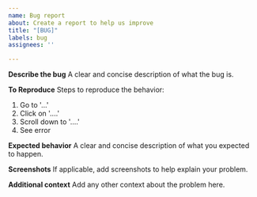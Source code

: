 ```yaml
---
name: Bug report
about: Create a report to help us improve
title: "[BUG]"
labels: bug
assignees: ''

---
```


<!-- GPT Model Prompt
I will provide an issue title and template, and you will create a clear, detailed issue description that follows the template structure. The description will be concise while including all necessary information to understand and address the issue. Format the response according to the provided template fields.
-->


**Describe the bug**
A clear and concise description of what the bug is.

**To Reproduce**
Steps to reproduce the behavior:

1. Go to '...'
2. Click on '....'
3. Scroll down to '....'
4. See error

**Expected behavior**
A clear and concise description of what you expected to happen.

**Screenshots**
If applicable, add screenshots to help explain your problem.

**Additional context**
Add any other context about the problem here.
